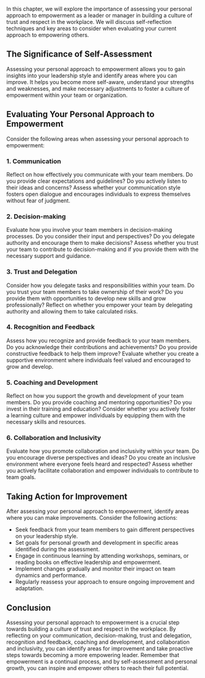 
In this chapter, we will explore the importance of assessing your personal approach to empowerment as a leader or manager in building a culture of trust and respect in the workplace. We will discuss self-reflection techniques and key areas to consider when evaluating your current approach to empowering others.

The Significance of Self-Assessment
-----------------------------------

Assessing your personal approach to empowerment allows you to gain insights into your leadership style and identify areas where you can improve. It helps you become more self-aware, understand your strengths and weaknesses, and make necessary adjustments to foster a culture of empowerment within your team or organization.

Evaluating Your Personal Approach to Empowerment
------------------------------------------------

Consider the following areas when assessing your personal approach to empowerment:

### 1. Communication

Reflect on how effectively you communicate with your team members. Do you provide clear expectations and guidelines? Do you actively listen to their ideas and concerns? Assess whether your communication style fosters open dialogue and encourages individuals to express themselves without fear of judgment.

### 2. Decision-making

Evaluate how you involve your team members in decision-making processes. Do you consider their input and perspectives? Do you delegate authority and encourage them to make decisions? Assess whether you trust your team to contribute to decision-making and if you provide them with the necessary support and guidance.

### 3. Trust and Delegation

Consider how you delegate tasks and responsibilities within your team. Do you trust your team members to take ownership of their work? Do you provide them with opportunities to develop new skills and grow professionally? Reflect on whether you empower your team by delegating authority and allowing them to take calculated risks.

### 4. Recognition and Feedback

Assess how you recognize and provide feedback to your team members. Do you acknowledge their contributions and achievements? Do you provide constructive feedback to help them improve? Evaluate whether you create a supportive environment where individuals feel valued and encouraged to grow and develop.

### 5. Coaching and Development

Reflect on how you support the growth and development of your team members. Do you provide coaching and mentoring opportunities? Do you invest in their training and education? Consider whether you actively foster a learning culture and empower individuals by equipping them with the necessary skills and resources.

### 6. Collaboration and Inclusivity

Evaluate how you promote collaboration and inclusivity within your team. Do you encourage diverse perspectives and ideas? Do you create an inclusive environment where everyone feels heard and respected? Assess whether you actively facilitate collaboration and empower individuals to contribute to team goals.

Taking Action for Improvement
-----------------------------

After assessing your personal approach to empowerment, identify areas where you can make improvements. Consider the following actions:

* Seek feedback from your team members to gain different perspectives on your leadership style.
* Set goals for personal growth and development in specific areas identified during the assessment.
* Engage in continuous learning by attending workshops, seminars, or reading books on effective leadership and empowerment.
* Implement changes gradually and monitor their impact on team dynamics and performance.
* Regularly reassess your approach to ensure ongoing improvement and adaptation.

Conclusion
----------

Assessing your personal approach to empowerment is a crucial step towards building a culture of trust and respect in the workplace. By reflecting on your communication, decision-making, trust and delegation, recognition and feedback, coaching and development, and collaboration and inclusivity, you can identify areas for improvement and take proactive steps towards becoming a more empowering leader. Remember that empowerment is a continual process, and by self-assessment and personal growth, you can inspire and empower others to reach their full potential.
